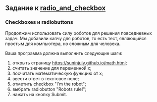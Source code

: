 ## Задание к [radio_and_checkbox](../radio_and_checkbox.py)

### Сheckboxes и radiobuttons

Продолжим использовать силу роботов для решения повседневных задач. Мы добавили капчу для роботов,
то есть тест, являющийся простым для компьютера, но сложным для человека.

Ваша программа должна выполнить следующие шаги:

1) открыть страницу https://suninjuly.github.io/math.html;
2) считать значение для переменной x;
3) посчитать математическую функцию от x;
4) ввести ответ в текстовое поле;
5) отметить checkbox "I'm the robot";
6) выбрать radiobutton "Robots rule!";
7) нажать на кнопку Submit.
